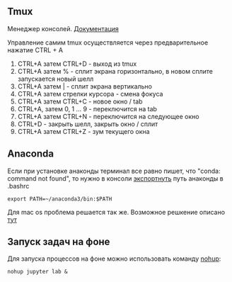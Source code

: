 Tmux
----
Менеджер консолей. [Документация](https://help.ubuntu.ru/wiki/byobu)

Управление самим tmux осуществляется через предварительное нажатие CTRL + A

1) CTRL+A затем CTRL+D - выход из tmux
2) CTRL+A затем % - сплит экрана горизонтально, в новом сплите запускается новый шелл
3) CTRL+A затем | - сплит экрана вертикально
4) CTRL+A  затем стрелки курсора - смена фокуса
5) CTRL+A затем CTRL+C - новое окно / tab
6) CTRL+A, затем 0, 1 ... 9 - переключится на tab
7) CTRL+A затем CTRL+N - переключится на следующее окно
8) CTRL+D - закрыть шелл, закрыть окно / сплит
9) CTRL+A затем  CTRL+Z - зум текущего окна


Anaconda
-------

Если при установке анаконды терминал все равно пишет, что "conda: command not found", то нужно в консоли [экспортнуть](https://saturncloud.io/blog/understanding-the-export-path-command-a-deep-dive-into-export-pathanaconda3binpath/) путь анаконды в .bashrc

~~~
export PATH=~/anaconda3/bin:$PATH
~~~

Для mac os проблема решается так же. Возможное решкение описано  [тут](https://stackoverflow.com/questions/35029029/jupyter-notebook-command-does-not-work-on-mac)


Запуск задач на фоне
--------------------

Для запуска процессов на фоне можно использовать команду [nohup](https://phoenixnap.com/kb/linux-run-command-background):
~~~
nohup jupyter lab &
~~~
